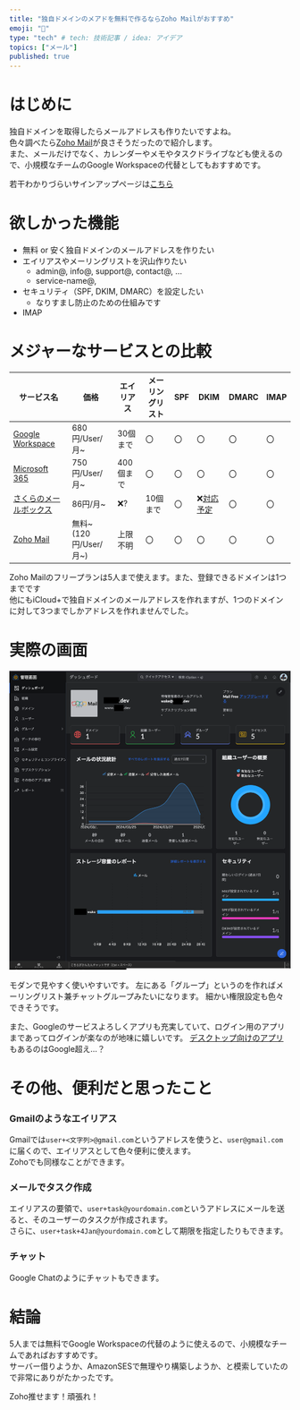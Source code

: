 ```yaml
---
title: "独自ドメインのメアドを無料で作るならZoho Mailがおすすめ"
emoji: "📧"
type: "tech" # tech: 技術記事 / idea: アイデア
topics: ["メール"]
published: true
---
```


# はじめに
独自ドメインを取得したらメールアドレスも作りたいですよね。  
色々調べたら[Zoho Mail](https://www.zoho.com/mail)が良さそうだったので紹介します。  
また、メールだけでなく、カレンダーやメモやタスクドライブなども使えるので、小規模なチームのGoogle Workspaceの代替としてもおすすめです。  

若干わかりづらいサインアップページは[こちら](https://mail.zoho.jp/signup)

# 欲しかった機能

* 無料 or 安く独自ドメインのメールアドレスを作りたい
* エイリアスやメーリングリストを沢山作りたい
	* admin@, info@, support@, contact@, ...
	* service-name@, 
* セキュリティ（SPF, DKIM, DMARC）を設定したい
	* なりすまし防止のための仕組みです
* IMAP

# メジャーなサービスとの比較
サービス名 | 価格 | エイリアス | メーリングリスト | SPF | DKIM | DMARC | IMAP
--- | --- | --- | --- | --- | --- | --- | ---
[Google Workspace](https://workspace.google.com/pricing?hl=ja) | 680円/User/月~ | 30個まで | 〇 | 〇 | 〇 | 〇 | 〇
[Microsoft 365](https://www.microsoft.com/ja-jp/microsoft-365/business/compare-all-microsoft-365-business-products) | 750円/User/月~ | 400個まで | 〇 | 〇 | 〇 | 〇 | 〇
[さくらのメールボックス](https://rs.sakura.ad.jp/mail/) | 86円/月~ | ❌? | 10個まで | 〇 | ❌[対応予定](https://www.sakura.ad.jp/corporate/information/announcements/2023/12/19/1968214527/) | 〇 | 〇
[Zoho Mail](https://www.zoho.com/jp/mail/zohomail-pricing.html) | 無料~<br>(120円/User/月~) | 上限不明 | 〇 | 〇 | 〇 | 〇 | 〇

Zoho Mailのフリープランは5人まで使えます。また、登録できるドメインは1つまでです  
他にもiCloud+で独自ドメインのメールアドレスを作れますが、1つのドメインに対して3つまでしかアドレスを作れませんでした。  

# 実際の画面
![](/images/zoho_mail_dashboard.png)

モダンで見やすく使いやすいです。
左にある「グループ」というのを作ればメーリングリスト兼チャットグループみたいになります。
細かい権限設定も色々できそうです。

また、Googleのサービスよろしくアプリも充実していて、ログイン用のアプリまであってログインが楽なのが地味に嬉しいです。
[デスクトップ向けのアプリ](https://www.zoho.com/mail/desktop/)もあるのはGoogle超え…？

# その他、便利だと思ったこと
### Gmailのようなエイリアス
Gmailでは`user+<文字列>@gmail.com`というアドレスを使うと、`user@gmail.com`に届くので、エイリアスとして色々便利に使えます。  
Zohoでも同様なことができます。

### メールでタスク作成
エイリアスの要領で、`user+task@yourdomain.com`というアドレスにメールを送ると、そのユーザーのタスクが作成されます。  
さらに、`user+task+4Jan@yourdomain.com`として期限を指定したりもできます。

### チャット
Google Chatのようにチャットもできます。

# 結論
5人までは無料でGoogle Workspaceの代替のように使えるので、小規模なチームであればおすすめです。  
サーバー借りようか、AmazonSESで無理やり構築しようか、と模索していたので非常にありがたかったです。  

Zoho推せます！頑張れ！